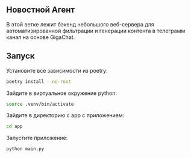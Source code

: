 ## Новостной Агент
В этой ветке лежит бэкенд небольшого веб-сервера для автоматизированной фильтрации и генерации контента в телеграмм канал на основе GigaChat. 

## Запуск

Установите все зависимости из poetry:

```bash
poetry install --no-root
```
Зайдите в виртуальное окружение python:
```bash
source .venv/bin/activate
```
Зайдите в директорию с app с приложением:
```bash
cd app
```
Запустите приложение:
```bash
python main.py
```
